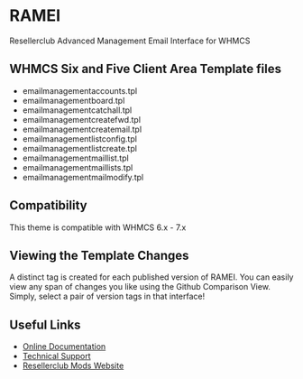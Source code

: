 # RAMEI
Resellerclub Advanced Management Email Interface for WHMCS 

## WHMCS Six and Five Client Area Template files
* emailmanagementaccounts.tpl
* emailmanagementboard.tpl
* emailmanagementcatchall.tpl
* emailmanagementcreatefwd.tpl
* emailmanagementcreatemail.tpl
* emailmanagementlistconfig.tpl
* emailmanagementlistcreate.tpl
* emailmanagementmaillist.tpl
* emailmanagementmaillists.tpl
* emailmanagementmailmodify.tpl

## Compatibility
This theme is compatible with WHMCS 6.x - 7.x

## Viewing the Template Changes
A distinct tag is created for each published version of RAMEI. You can easily view any span of changes you like using the Github Comparison View. Simply, select a pair of version tags in that interface!

## Useful Links
* [Online Documentation](https://www.resellerclub-mods.com/en/online-documentation/ramemail-interface-v3.html)
* [Technical Support](https://www.resellerclub-mods.com/en/support.html)
* [Resellerclub Mods Website](https://www.resellerclub-mods.com/)
